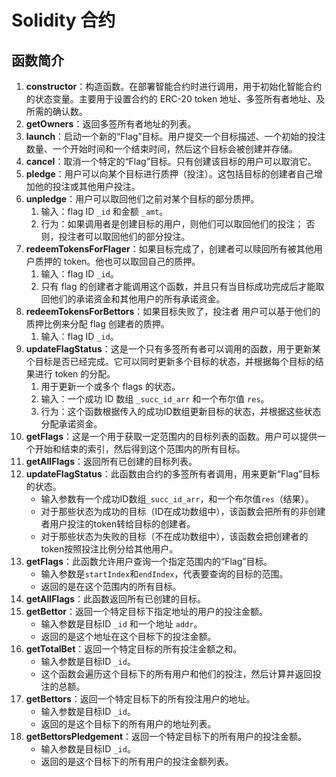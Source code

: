 # Solidity 合约

## 函数简介

1. **constructor**：构造函数。在部署智能合约时进行调用，用于初始化智能合约的状态变量。主要用于设置合约的 ERC-20 token 地址、多签所有者地址、及所需的确认数。
2. **getOwners**：返回多签所有者地址的列表。
3. **launch**：启动一个新的“Flag”目标。用户提交一个目标描述、一个初始的投注数量、一个开始时间和一个结束时间，然后这个目标会被创建并存储。
4. **cancel**：取消一个特定的“Flag”目标。只有创建该目标的用户可以取消它。
5. **pledge**：用户可以向某个目标进行质押（投注）。这包括目标的创建者自己增加他的投注或其他用户投注。
6. **unpledge**：用户可以取回他们之前对某个目标的部分质押。
   1. 输入：flag ID `_id` 和金额 `_amt`。
   2. 行为：如果调用者是创建目标的用户，则他们可以取回他们的投注；  否则，投注者可以取回他们的部分投注。
7. **redeemTokensForFlager**：如果目标完成了，创建者可以赎回所有被其他用户质押的 token。他也可以取回自己的质押。
   1. 输入：flag ID `_id`。
   2. 只有 flag 的创建者才能调用这个函数，并且只有当目标成功完成后才能取回他们的承诺资金和其他用户的所有承诺资金。
8. **redeemTokensForBettors**：如果目标失败了，投注者 用户可以基于他们的质押比例来分配 flag 创建者的质押。
   1. 输入：flag ID `_id`。
9. **updateFlagStatus**：这是一个只有多签所有者可以调用的函数，用于更新某个目标是否已经完成。它可以同时更新多个目标的状态，并根据每个目标的结果进行 token 的分配。
   1. 用于更新一个或多个 flags 的状态。
   2. 输入：一个成功 ID 数组 `_succ_id_arr` 和一个布尔值 `res`。
   3. 行为：这个函数根据传入的成功ID数组更新目标的状态，并根据这些状态分配承诺资金。
10. **getFlags**：这是一个用于获取一定范围内的目标列表的函数。用户可以提供一个开始和结束的索引，然后得到这个范围内的所有目标。
11. **getAllFlags**：返回所有已创建的目标列表。
12. **updateFlagStatus**：此函数由合约的多签所有者调用，用来更新“Flag”目标的状态。
    - 输入参数有一个成功ID数组`_succ_id_arr`，和一个布尔值`res`（结果）。
    - 对于那些状态为成功的目标（ID在成功数组中），该函数会把所有的非创建者用户投注的token转给目标的创建者。
    - 对于那些状态为失败的目标（不在成功数组中），该函数会把创建者的token按照投注比例分给其他用户。
13. **getFlags**：此函数允许用户查询一个指定范围内的“Flag”目标。
    - 输入参数是`startIndex`和`endIndex`，代表要查询的目标的范围。
    - 返回的是在这个范围内的所有目标。
14. **getAllFlags**：此函数返回所有已创建的目标。
15. **getBettor**：返回一个特定目标下指定地址的用户的投注金额。
    - 输入参数是目标ID `_id` 和一个地址 `addr`。
    - 返回的是这个地址在这个目标下的投注金额。
16. **getTotalBet**：返回一个特定目标的所有投注金额之和。
    - 输入参数是目标ID `_id`。
    - 这个函数会遍历这个目标下的所有用户和他们的投注，然后计算并返回投注的总额。
17. **getBettors**：返回一个特定目标下的所有投注用户的地址。
    - 输入参数是目标ID `_id`。
    - 返回的是这个目标下的所有用户的地址列表。
18. **getBettorsPledgement**：返回一个特定目标下的所有用户的投注金额。
    - 输入参数是目标ID `_id`。
    - 返回的是这个目标下的所有用户的投注金额列表。





